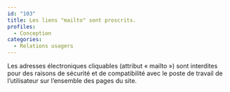 ```yaml
---
id: "103"
title: Les liens "mailto" sont proscrits.
profiles:
  - Conception
categories:
  - Relations usagers
---
```


Les adresses électroniques cliquables (attribut « mailto ») sont interdites pour des raisons de sécurité et de compatibilité avec le poste de travail de l’utilisateur sur l’ensemble des pages du site.

